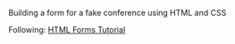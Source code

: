 Building a form for a fake conference using HTML and CSS

Following: [HTML Forms Tutorial](https://internetingishard.netlify.app/html-and-css/forms/index.html)
